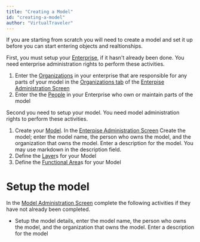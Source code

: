 ```yaml
---
title: "Creating a Model"
id: "creating-a-model" 
author: "VirtualTraveler"
---
```

If you are starting from scratch you will need to create a model and set it up before you can start entering objects and realtionships. 

First, you must setup your [Enterprise](/glossary/enterprise/), if it hasn't already been done. You need enterprise administration rights to perform these activities.

1. Enter the [Organizations](/glossary/organization/) in your enterprise that are responsible for any parts of your model in the [Organizations tab](/reference/application-ui/organization-administration/) of the [Enterpise Administration Screen](/reference/application-ui/organization-administration/)
2. Enter the the [People](/glossary/people/) in your Enterprise who own or maintain parts of the model 

Second you need to setup your model. You need model administration rights to perform these activities.

1. Create your [Model](/glossary/model/). In the [Enterpise Administration Screen](/reference/application-ui/enterpirse-administration-screen/) Create the model; enter the model name, the person who owns the model, and the organization that owns the model. Enter a description for the model. You may use markdown in the description field.     
2. Define the [Layer](/glossary/layer/)s for your Model 
3. Define the [Functional Area](/glossary/functional-area/)s for your Model 


# Setup the model 
In the [Model Administration Screen]() complete the following activities if they have not already been completed. 

- Setup the model details, enter the model name, the person who owns the model, and the organization that owns the model. Enter a description for the model    
